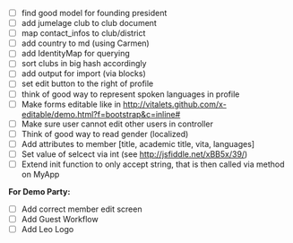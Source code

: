- [ ] find good model for founding president
- [ ] add jumelage club to club document
- [ ] map contact_infos to club/district
- [ ] add country to md (using Carmen)
- [ ] add IdentityMap for querying
- [ ] sort clubs in big hash accordingly
- [ ] add output for import (via blocks)
- [ ] set edit button to the right of profile
- [ ] think of good way to represent spoken languages in profile
- [ ] Make forms editable like in http://vitalets.github.com/x-editable/demo.html?f=bootstrap&c=inline#
- [ ] Make sure user cannot edit other users in controller
- [ ] Think of good way to read gender (localized)
- [ ] Add attributes to member [title, academic title, vita, languages]
- [ ] Set value of selcect via int (see http://jsfiddle.net/xBB5x/39/)
- [ ] Extend init function to only accept string, that is then called via method on MyApp

**For Demo Party:**

- [ ] Add correct member edit screen
- [ ] Add Guest Workflow
- [ ] Add Leo Logo